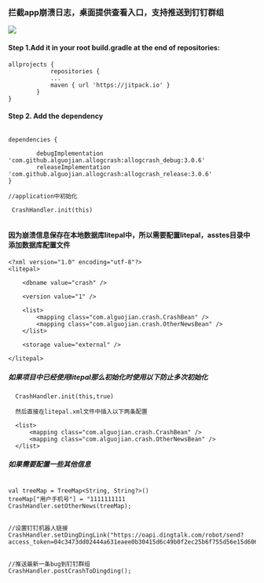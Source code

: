 ###  拦截app崩溃日志，桌面提供查看入口，支持推送到钉钉群组

[![](https://jitpack.io/v/alguojian/allogcrash.svg)](https://jitpack.io/#alguojian/allogcrash)


#### Step 1.Add it in your root build.gradle at the end of repositories:
```
allprojects {
            repositories {
            ...
            maven { url 'https://jitpack.io' }
        }
}
```

####  Step 2. Add the dependency
```

dependencies {

        debugImplementation 'com.github.alguojian.allogcrash:allogcrash_debug:3.0.6'
        releaseImplementation 'com.github.alguojian.allogcrash:allogcrash_release:3.0.6'
}
```

```
//application中初始化

 CrashHandler.init(this)
 
 ```

#### 因为崩溃信息保存在本地数据库litepal中，所以需要配置litepal，asstes目录中添加数据库配置文件
```
<?xml version="1.0" encoding="utf-8"?>
<litepal>

    <dbname value="crash" />

    <version value="1" />
    
    <list>
        <mapping class="com.alguojian.crash.CrashBean" />
        <mapping class="com.alguojian.crash.OtherNewsBean" />
    </list>

    <storage value="external" />

</litepal>
```

##### 如果项目中已经使用litepal那么初始化时使用以下防止多次初始化

```
  CrashHandler.init(this,true)
  
  然后直接在litepal.xml文件中插入以下两条配置
  
  <list>
      <mapping class="com.alguojian.crash.CrashBean" />
      <mapping class="com.alguojian.crash.OtherNewsBean" />
  </list>

```


##### 如果需要配置一些其他信息

```

val treeMap = TreeMap<String, String?>()
treeMap["用户手机号"] = "1111111111
CrashHandler.setOtherNews(treeMap);


//设置钉钉机器人链接
CrashHandler.setDingDingLink("https://oapi.dingtalk.com/robot/send?access_token=04c3473dd02444a631eaee0b30415d6c49b0f2ec25b6f755d56e15d606a322c0");


//推送最新一条bug到钉钉群组
CrashHandler.postCrashToDingding();

```